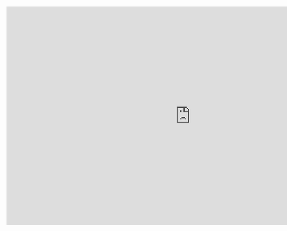 <br>
<br>

<iframe src="https://docs.google.com/presentation/d/e/2PACX-1vSTOqRGvbv4nevwA7Dbx5xMCYlenKw3pdJ6xMK39zKFILWSd6sQlsGKiTbURoGVHQSRuSyIEXuNzgmg/embed?start=false&loop=false&delayms=10000" frameborder="0" width="960" height="569" allowfullscreen="true" mozallowfullscreen="true" webkitallowfullscreen="true" style="display: block;margin: auto;"></iframe>